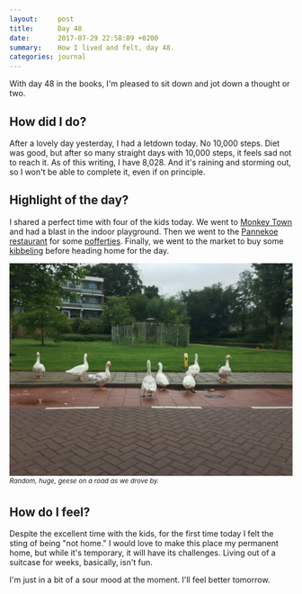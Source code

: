 ```yaml
---
layout:     post
title:      Day 48
date:       2017-07-29 22:58:09 +0200
summary:    How I lived and felt, day 48.
categories: journal
---
```


With day 48 in the books, I'm pleased to sit down and jot down a thought or two.

## How did I do?

After a lovely day yesterday, I had a letdown today. No 10,000 steps. Diet was good, but after so many straight days with 10,000 steps, it feels sad not to reach it. As of this writing, I have 8,028. And it's raining and storming out, so I won't be able to complete it, even if on principle.

## Highlight of the day?

I shared a perfect time with four of the kids today. We went to [Monkey Town](https://www.monkeytown.eu/gouda) and had a blast in the indoor playground. Then we went to the [Pannekoe restaurant](http://www.pannenkoe.nl/gouda) for some [poffertjes](https://en.wikipedia.org/wiki/Poffertjes). Finally, we went to the market to buy some [kibbeling](https://en.wikipedia.org/wiki/Kibbeling) before heading home for the day.

![Alt text](/images/2017-07-29-geese-in-goverwelle.jpg)
*<sup>Random, huge, geese on a road as we drove by.</sup>*

## How do I feel?

Despite the excellent time with the kids, for the first time today I felt the sting of being "not home." I would love to make this place my permanent home, but while it's temporary, it will have its challenges. Living out of a suitcase for weeks, basically, isn't fun.

I'm just in a bit of a sour mood at the moment. I'll feel better tomorrow.